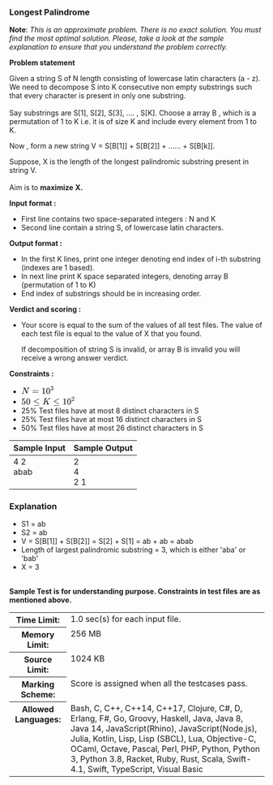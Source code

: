 ### Longest Palindrome

<p><strong>Note</strong>:<em> This is an approximate problem. There is no exact solution. You must find the most optimal solution. Please, take a look at the sample explanation to ensure that you understand the problem correctly.</em><br></p>
<p><strong>Problem statement</strong></p>
<p>Given a string S of N length consisting of lowercase latin characters (a - z). We need to decompose S into K consecutive non empty substrings such that every character is present in only one substring.<br><br>
Say substrings are S[1], S[2], S[3], .... , S[K]. Choose a array B , which is a permutation of 1 to K i.e. it is of size K and include every element from 1 to K.</p>
<p>Now , form a new string V = S[B[1]] + S[B[2]] + ......  + S[B[k]].</p>
<p>Suppose, X is the length of the longest palindromic substring present in string V.<br><br>Aim is to <strong>maximize</strong> <strong>X.</strong></p>
<p><strong>Input format :</strong></p>
<ul>
	<li>First line contains two space-separated integers : N and K </li>
	<li>Second line contain a string S, of lowercase latin characters.</li>
</ul>
<p><strong>Output format :</strong></p>
<ul>
	<li>In the first K lines, print one integer denoting end index of i-th substring (indexes are 1 based).</li>
	<li>In next line print K space separated integers, denoting array B (permutation of 1 to K)</li>
	<li>End index of substrings should be in increasing order.</li>
</ul>
<p><strong>Verdict and scoring :</strong></p>
<ul>
	<li><p>Your score is equal to the sum of the values of all test files. The value of each test file is equal to the value of X that you found.</p><p>If decomposition of string S is invalid, or array B is invalid you will receive a wrong answer verdict.</p></li>
</ul>
<p><strong>Constraints :</strong></p>
<ul>
	<li><svg width="8.541ex" height="2.543ex" viewBox="0 -977.9 3677.5 1094.7" role="img" focusable="false" style="vertical-align: -0.271ex;" aria-hidden="true"><defs><path stroke-width="1" id="E1-MJMATHI-4E" d="M234 637Q231 637 226 637Q201 637 196 638T191 649Q191 676 202 682Q204 683 299 683Q376 683 387 683T401 677Q612 181 616 168L670 381Q723 592 723 606Q723 633 659 637Q635 637 635 648Q635 650 637 660Q641 676 643 679T653 683Q656 683 684 682T767 680Q817 680 843 681T873 682Q888 682 888 672Q888 650 880 642Q878 637 858 637Q787 633 769 597L620 7Q618 0 599 0Q585 0 582 2Q579 5 453 305L326 604L261 344Q196 88 196 79Q201 46 268 46H278Q284 41 284 38T282 19Q278 6 272 0H259Q228 2 151 2Q123 2 100 2T63 2T46 1Q31 1 31 10Q31 14 34 26T39 40Q41 46 62 46Q130 49 150 85Q154 91 221 362L289 634Q287 635 234 637Z"></path><path stroke-width="1" id="E1-MJMAIN-3D" d="M56 347Q56 360 70 367H707Q722 359 722 347Q722 336 708 328L390 327H72Q56 332 56 347ZM56 153Q56 168 72 173H708Q722 163 722 153Q722 140 707 133H70Q56 140 56 153Z"></path><path stroke-width="1" id="E1-MJMAIN-31" d="M213 578L200 573Q186 568 160 563T102 556H83V602H102Q149 604 189 617T245 641T273 663Q275 666 285 666Q294 666 302 660V361L303 61Q310 54 315 52T339 48T401 46H427V0H416Q395 3 257 3Q121 3 100 0H88V46H114Q136 46 152 46T177 47T193 50T201 52T207 57T213 61V578Z"></path><path stroke-width="1" id="E1-MJMAIN-30" d="M96 585Q152 666 249 666Q297 666 345 640T423 548Q460 465 460 320Q460 165 417 83Q397 41 362 16T301 -15T250 -22Q224 -22 198 -16T137 16T82 83Q39 165 39 320Q39 494 96 585ZM321 597Q291 629 250 629Q208 629 178 597Q153 571 145 525T137 333Q137 175 145 125T181 46Q209 16 250 16Q290 16 318 46Q347 76 354 130T362 333Q362 478 354 524T321 597Z"></path><path stroke-width="1" id="E1-MJMAIN-33" d="M127 463Q100 463 85 480T69 524Q69 579 117 622T233 665Q268 665 277 664Q351 652 390 611T430 522Q430 470 396 421T302 350L299 348Q299 347 308 345T337 336T375 315Q457 262 457 175Q457 96 395 37T238 -22Q158 -22 100 21T42 130Q42 158 60 175T105 193Q133 193 151 175T169 130Q169 119 166 110T159 94T148 82T136 74T126 70T118 67L114 66Q165 21 238 21Q293 21 321 74Q338 107 338 175V195Q338 290 274 322Q259 328 213 329L171 330L168 332Q166 335 166 348Q166 366 174 366Q202 366 232 371Q266 376 294 413T322 525V533Q322 590 287 612Q265 626 240 626Q208 626 181 615T143 592T132 580H135Q138 579 143 578T153 573T165 566T175 555T183 540T186 520Q186 498 172 481T127 463Z"></path></defs><g stroke="currentColor" fill="currentColor" stroke-width="0" transform="matrix(1 0 0 -1 0 0)"><use xlink:href="#E1-MJMATHI-4E" x="0" y="0"></use><use xlink:href="#E1-MJMAIN-3D" x="1166" y="0"></use><g transform="translate(2222,0)"><use xlink:href="#E1-MJMAIN-31"></use><use xlink:href="#E1-MJMAIN-30" x="500" y="0"></use><use transform="scale(0.707)" xlink:href="#E1-MJMAIN-33" x="1415" y="557"></use></g></g></svg></li>
	<li><svg width="13.967ex" height="2.809ex" viewBox="0 -977.9 6013.5 1209.6" role="img" focusable="false" style="vertical-align: -0.538ex;" aria-hidden="true"><defs><path stroke-width="1" id="E2-MJMAIN-35" d="M164 157Q164 133 148 117T109 101H102Q148 22 224 22Q294 22 326 82Q345 115 345 210Q345 313 318 349Q292 382 260 382H254Q176 382 136 314Q132 307 129 306T114 304Q97 304 95 310Q93 314 93 485V614Q93 664 98 664Q100 666 102 666Q103 666 123 658T178 642T253 634Q324 634 389 662Q397 666 402 666Q410 666 410 648V635Q328 538 205 538Q174 538 149 544L139 546V374Q158 388 169 396T205 412T256 420Q337 420 393 355T449 201Q449 109 385 44T229 -22Q148 -22 99 32T50 154Q50 178 61 192T84 210T107 214Q132 214 148 197T164 157Z"></path><path stroke-width="1" id="E2-MJMAIN-30" d="M96 585Q152 666 249 666Q297 666 345 640T423 548Q460 465 460 320Q460 165 417 83Q397 41 362 16T301 -15T250 -22Q224 -22 198 -16T137 16T82 83Q39 165 39 320Q39 494 96 585ZM321 597Q291 629 250 629Q208 629 178 597Q153 571 145 525T137 333Q137 175 145 125T181 46Q209 16 250 16Q290 16 318 46Q347 76 354 130T362 333Q362 478 354 524T321 597Z"></path><path stroke-width="1" id="E2-MJMAIN-2264" d="M674 636Q682 636 688 630T694 615T687 601Q686 600 417 472L151 346L399 228Q687 92 691 87Q694 81 694 76Q694 58 676 56H670L382 192Q92 329 90 331Q83 336 83 348Q84 359 96 365Q104 369 382 500T665 634Q669 636 674 636ZM84 -118Q84 -108 99 -98H678Q694 -104 694 -118Q694 -130 679 -138H98Q84 -131 84 -118Z"></path><path stroke-width="1" id="E2-MJMATHI-4B" d="M285 628Q285 635 228 637Q205 637 198 638T191 647Q191 649 193 661Q199 681 203 682Q205 683 214 683H219Q260 681 355 681Q389 681 418 681T463 682T483 682Q500 682 500 674Q500 669 497 660Q496 658 496 654T495 648T493 644T490 641T486 639T479 638T470 637T456 637Q416 636 405 634T387 623L306 305Q307 305 490 449T678 597Q692 611 692 620Q692 635 667 637Q651 637 651 648Q651 650 654 662T659 677Q662 682 676 682Q680 682 711 681T791 680Q814 680 839 681T869 682Q889 682 889 672Q889 650 881 642Q878 637 862 637Q787 632 726 586Q710 576 656 534T556 455L509 418L518 396Q527 374 546 329T581 244Q656 67 661 61Q663 59 666 57Q680 47 717 46H738Q744 38 744 37T741 19Q737 6 731 0H720Q680 3 625 3Q503 3 488 0H478Q472 6 472 9T474 27Q478 40 480 43T491 46H494Q544 46 544 71Q544 75 517 141T485 216L427 354L359 301L291 248L268 155Q245 63 245 58Q245 51 253 49T303 46H334Q340 37 340 35Q340 19 333 5Q328 0 317 0Q314 0 280 1T180 2Q118 2 85 2T49 1Q31 1 31 11Q31 13 34 25Q38 41 42 43T65 46Q92 46 125 49Q139 52 144 61Q147 65 216 339T285 628Z"></path><path stroke-width="1" id="E2-MJMAIN-31" d="M213 578L200 573Q186 568 160 563T102 556H83V602H102Q149 604 189 617T245 641T273 663Q275 666 285 666Q294 666 302 660V361L303 61Q310 54 315 52T339 48T401 46H427V0H416Q395 3 257 3Q121 3 100 0H88V46H114Q136 46 152 46T177 47T193 50T201 52T207 57T213 61V578Z"></path><path stroke-width="1" id="E2-MJMAIN-32" d="M109 429Q82 429 66 447T50 491Q50 562 103 614T235 666Q326 666 387 610T449 465Q449 422 429 383T381 315T301 241Q265 210 201 149L142 93L218 92Q375 92 385 97Q392 99 409 186V189H449V186Q448 183 436 95T421 3V0H50V19V31Q50 38 56 46T86 81Q115 113 136 137Q145 147 170 174T204 211T233 244T261 278T284 308T305 340T320 369T333 401T340 431T343 464Q343 527 309 573T212 619Q179 619 154 602T119 569T109 550Q109 549 114 549Q132 549 151 535T170 489Q170 464 154 447T109 429Z"></path></defs><g stroke="currentColor" fill="currentColor" stroke-width="0" transform="matrix(1 0 0 -1 0 0)"><use xlink:href="#E2-MJMAIN-35"></use><use xlink:href="#E2-MJMAIN-30" x="500" y="0"></use><use xlink:href="#E2-MJMAIN-2264" x="1278" y="0"></use><use xlink:href="#E2-MJMATHI-4B" x="2335" y="0"></use><use xlink:href="#E2-MJMAIN-2264" x="3502" y="0"></use><g transform="translate(4558,0)"><use xlink:href="#E2-MJMAIN-31"></use><use xlink:href="#E2-MJMAIN-30" x="500" y="0"></use><use transform="scale(0.707)" xlink:href="#E2-MJMAIN-32" x="1415" y="557"></use></g></g></svg></li>
	<li>25% Test files have at most 8 distinct characters in S</li>
	<li>25% Test files have at most 16 distinct characters in S</li>
	<li>50% Test files have at most 26 distinct characters in S</li>
</ul>
<table>
    <thead>
        <th>Sample Input</th>
        <th>Sample Output</th>
    </thead>
    <tbody valign="top">
        <td>4 2<br>abab</td>
        <td>2<br>4<br>2 1</td>
    </tbody>
</table>

### Explanation

<ul>
	<li>S1 = ab</li>
	<li>S2 = ab</li>
	<li>V = S[B[1]] + S[B[2]] = S[2] + S[1] = ab + ab = abab</li>
	<li>Length of largest palindromic substring = 3, which is either 'aba' or 'bab'</li>
	<li>X = 3</li>
</ul>
<p><br><strong>Sample Test is for understanding purpose. Constraints in test files are as mentioned above.</strong></p>
<table>
    <tbody valign="top">
        <tr>
            <th>Time Limit: </th>
            <td>1.0 sec(s) for each input file.</td>
        </tr>
        <tr>
            <th>Memory Limit: </th>
            <td>256 MB </td>
        </tr>
        <tr>
            <th>Source Limit: </th>
            <td>1024 KB </td>
        </tr>
        <tr>
            <th>Marking Scheme: </th>
            <td>Score is assigned when all the testcases pass.</td>
        </tr>
        <tr>
            <th>Allowed Languages: </th>
            <td>Bash, C, C++, C++14, C++17, Clojure, C#, D, Erlang, F#, Go, Groovy, Haskell, Java, Java 8, Java 14, JavaScript(Rhino), JavaScript(Node.js), Julia, Kotlin, Lisp, Lisp (SBCL), Lua, Objective-C, OCaml, Octave, Pascal, Perl, PHP, Python, Python 3, Python 3.8, Racket, Ruby, Rust, Scala, Swift-4.1, Swift, TypeScript, Visual Basic</td>
        </tr>
    </tbody>
</table>
